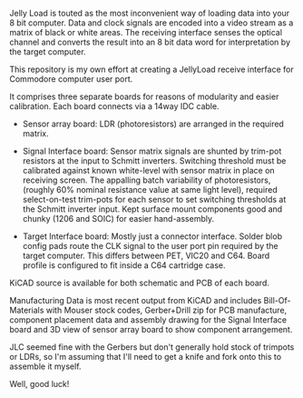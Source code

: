 Jelly Load is touted as the most inconvenient way of loading data into your 8 bit computer.
Data and clock signals are encoded into a video stream as a matrix of black or white areas.
The receiving interface senses the optical channel and converts the result into an 8 bit data word
for interpretation by the target computer.

This repository is my own effort at creating a JellyLoad receive interface for Commodore computer user port.

It comprises three separate boards for reasons of modularity and easier calibration.
Each board connects via a 14way IDC cable.

* Sensor array board:
LDR (photoresistors) are arranged in the required matrix.

* Signal Interface board:
Sensor matrix signals are shunted by trim-pot resistors at the input to Schmitt inverters.
Switching threshold must be calibrated against known white-level with sensor matrix in place on receiving screen.
The appalling batch variability of photoresistors, (roughly 60% nominal resistance value at same light level),
required select-on-test trim-pots for each sensor to set switching thresholds at the Schmitt inverter input.
Kept surface mount components good and chunky (1206 and SOIC) for easier hand-assembly.

* Target Interface board:
Mostly just a connector interface.  Solder blob config pads route the CLK signal to the user port pin required by the
target computer.  This differs between PET, VIC20 and C64. Board profile is configured to fit inside a C64 cartridge case.

KiCAD source is available for both schematic and PCB of each board.

Manufacturing Data is most recent output from KiCAD and includes Bill-Of-Materials with Mouser stock codes, Gerber+Drill zip for PCB manufacture,
component placement data and assembly drawing for the Signal Interface board and 3D view of sensor array board to show component arrangement.

JLC seemed fine with the Gerbers but don't generally hold stock of trimpots or LDRs, so I'm assuming that I'll need to get a knife and fork
onto this to assemble it myself.

Well, good luck!
